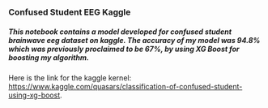 ### Confused Student EEG Kaggle
##### This notebook contains a model developed for confused student brainwave eeg dataset on kaggle. The accuracy of my model was 94.8% which was previously proclaimed to be 67%, by using XG Boost for boosting my algorithm.
Here is the link for the kaggle kernel: https://www.kaggle.com/quasars/classification-of-confused-student-using-xg-boost.
